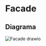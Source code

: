 # Facade

## Diagrama
![Facade drawio](https://github.com/user-attachments/assets/264e94d0-5653-4fc7-b33d-c3fcf0d5233f)
